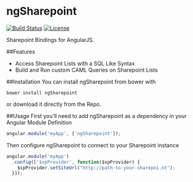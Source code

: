 # ngSharepoint
[![Build Status](https://img.shields.io/travis/maxjoehnk/ngSharepoint.svg?style=flat-square)](https://travis-ci.org/maxjoehnk/ngSharepoint)
[![License](https://img.shields.io/badge/license-Apache%202.0-brightgreen.svg?style=flat-square)](https://github.com/maxjoehnk/ngSharepoint/blob/master/LICENSE)

Sharepoint Bindings for AngularJS.

##Features
- Access Sharepoint Lists with a SQL Like Syntax
- Build and Run custom CAML Queries on Sharepoint Lists

##Installation
You can install ngSharepoint from bower with
```
bower install ngSharepoint
```
or download it directly from the Repo.

##Usage
First you'll need to add ngSharepoint as a dependency in your Angular Module Definition
```js
angular.module('myApp', ['ngSharepoint']);
```
Then configure ngSharepoint to connect to your Sharepoint instance
```js
angular.module('myApp')
  .config(['$spProvider', function($spProvider) {
    $spProvider.setSiteUrl("http://path-to-your-sharepoi.nt");
  }]);
```

